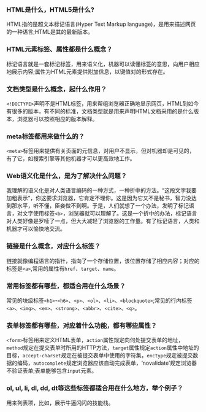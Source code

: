 ### HTML是什么，HTML5是什么?
HTML指的是超文本标记语言(Hyper Text Markup language)，是用来描述网页的一种语言;HTML是其的最新版本。

### HTML元素标签、属性都是什么概念？
标记语言就是一套标记标签，用来语义化，机器可以读懂标签的意思，向用户相应地展示内容;属性为HTML元素提供附加信息，以键值对的形式存在。

### 文档类型是什么概念，起什么作用？
`<!DOCTYPE>`声明不是HTML标签，用来帮组浏览器正确地显示网页，HTML到如今有很多的版本，有不同的标准，文档类型就是用来声明HTML文档采用的是什么版本，浏览器可以按照相应的版本解释。

### meta标签都用来做什么的？
`<meta>`标签用来提供有关页面的元信息，对用户不显示，但对机器却是可见的，有了它，如搜索引擎等其他机器才可以更高效地工作。

### Web语义化是什么，是为了解决什么问题？
我理解的语义化是对人类语言编码的一种方式，一种折中的方法。“这段文字我要加粗表示”，你这要求浏览器，它肯定不理你。这是因为它又不是秘书，智力没达到那水平，听不懂，臣妾做不到啊。于是，人们就想了一个办法，发明了标记语言，对文字使用标签`<b>`，浏览器就可以理解了。这是一个折中的办法，标记语言对人类好像是罗嗦了一点，但大大减轻了浏览器的工作量。有了标记语言，人类和机器才可以愉快地交流。

### 链接是什么概念，对应什么标签？
链接就像编程语言的指针，指向了一个存储位置，该位置存储了相应内容；对应的标签是`<a>`,常用的属性有`href`、`target`、`name`。

### 常用标签都有哪些，都适合用在什么场景？
常见的块级标签`<h1>`-`<h6>`、`<p>`、`<ol>`、`<li>`、`<blockquote>`;常见的行内标签`<a>`、`<img>`、`<em>`、`<strong>`、`<abbr>`、`<cite>`、`<q>`。

### 表单标签都有哪些，对应着什么功能，都有哪些属性？
`<form>`标签用来定义HTML表单，`action`属性规定向何处提交表单的地址，`method`规定在提交表单时所用的HTTP方法，`target`属性规定`action`属性中地址的目标，`accept-charset`规定在被提交表单中使用的字符集，`enctype`规定被提交数据的编码，`autocomplete`规定浏览器应该自动完成表单，‘novalidate’规定浏览器不验证表单;表单能够包含`input`元素。

### ol, ul, li, dl, dd, dt等这些标签都适合用在什么地方，举个例子？
用来列表项，比如，展示牛逼闪闪的技能栈。
